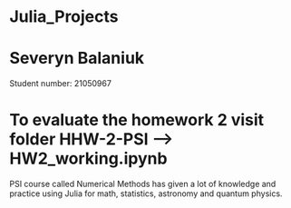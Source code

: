 # Julia_Projects
# Severyn Balaniuk

Student number:
21050967

# To evaluate the homework 2 visit folder HHW-2-PSI --> HW2_working.ipynb


PSI course called Numerical Methods has given a lot of knowledge and practice using Julia for math, statistics, astronomy and quantum physics. 